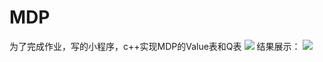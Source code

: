 # MDP
为了完成作业，写的小程序，c++实现MDP的Value表和Q表
![](https://github.com/lvlebin2876587146/picx-images-hosting/raw/master/image.67xmyqw1rg.webp)
结果展示：
![](https://github.com/lvlebin2876587146/picx-images-hosting/raw/master/image.wiqe1ay2q.webp)
